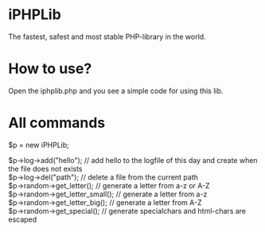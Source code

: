 iPHPLib
=======

The fastest, safest and most stable PHP-library in the world.

How to use?
=======

Open the iphplib.php and you see a simple code for using this lib.

All commands
=======

$p = new iPHPLib;

$p->log->add("hello"); // add hello to the logfile of this day and create when the file does not exists<br />
$p->log->del("path"); // delete a file from the current path<br />
$p->random->get_letter(); // generate a letter from a-z or A-Z<br />
$p->random->get_letter_small(); // generate a letter from a-z<br />
$p->random->get_letter_big(); // generate a letter from A-Z<br />
$p->random->get_special(); // generate specialchars and html-chars are escaped
